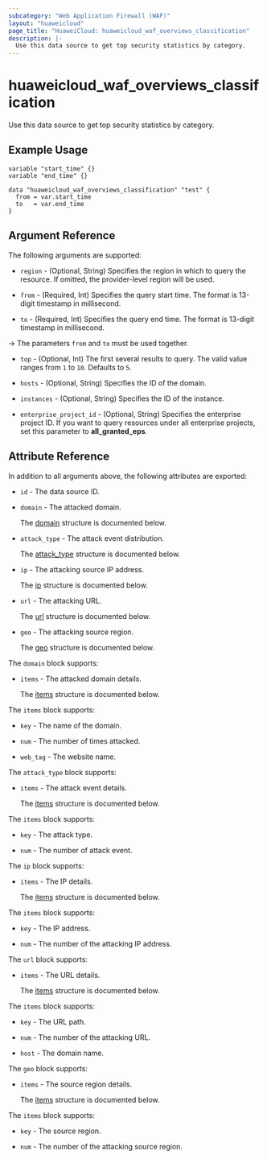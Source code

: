 ```yaml
---
subcategory: "Web Application Firewall (WAF)"
layout: "huaweicloud"
page_title: "HuaweiCloud: huaweicloud_waf_overviews_classification"
description: |-
  Use this data source to get top security statistics by category.
---
```


# huaweicloud_waf_overviews_classification

Use this data source to get top security statistics by category.

## Example Usage

```hcl
variable "start_time" {}
variable "end_time" {}

data "huaweicloud_waf_overviews_classification" "test" {
  from = var.start_time
  to   = var.end_time
}
```

## Argument Reference

The following arguments are supported:

* `region` - (Optional, String) Specifies the region in which to query the resource.
  If omitted, the provider-level region will be used.

* `from` - (Required, Int) Specifies the query start time.
  The format is 13-digit timestamp in millisecond.

* `to` - (Required, Int) Specifies the query end time.
  The format is 13-digit timestamp in millisecond.

-> The parameters `from` and `to` must be used together.

* `top` - (Optional, Int) The first several results to query.
  The valid value ranges from `1` to `10`. Defaults to `5`.

* `hosts` - (Optional, String) Specifies the ID of the domain.

* `instances` - (Optional, String) Specifies the ID of the instance.

* `enterprise_project_id` - (Optional, String) Specifies the enterprise project ID.
  If you want to query resources under all enterprise projects, set this parameter to **all_granted_eps**.

## Attribute Reference

In addition to all arguments above, the following attributes are exported:

* `id` - The data source ID.

* `domain` - The attacked domain.

  The [domain](#domain_struct) structure is documented below.

* `attack_type` - The attack event distribution.

  The [attack_type](#attack_type_struct) structure is documented below.

* `ip` - The attacking source IP address.

  The [ip](#ip_struct) structure is documented below.

* `url` - The attacking URL.

  The [url](#url_struct) structure is documented below.

* `geo` - The attacking source region.

  The [geo](#geo_struct) structure is documented below.

<a name="domain_struct"></a>
The `domain` block supports:

* `items` - The attacked domain details.

  The [items](#domain_items_struct) structure is documented below.

<a name="domain_items_struct"></a>
The `items` block supports:

* `key` - The name of the domain.

* `num` - The number of times attacked.

* `web_tag` - The website name.

<a name="attack_type_struct"></a>
The `attack_type` block supports:

* `items` - The attack event details.

  The [items](#attack_type_items_struct) structure is documented below.

<a name="attack_type_items_struct"></a>
The `items` block supports:

* `key` - The attack type.

* `num` - The number of attack event.

<a name="ip_struct"></a>
The `ip` block supports:

* `items` - The IP details.

  The [items](#ip_items_struct) structure is documented below.

<a name="ip_items_struct"></a>
The `items` block supports:

* `key` - The IP address.

* `num` - The number of the attacking IP address.

<a name="url_struct"></a>
The `url` block supports:

* `items` - The URL details.

  The [items](#url_items_struct) structure is documented below.

<a name="url_items_struct"></a>
The `items` block supports:

* `key` - The URL path.

* `num` - The number of the attacking URL.

* `host` - The domain name.

<a name="geo_struct"></a>
The `geo` block supports:

* `items` - The source region details.

  The [items](#geo_items_struct) structure is documented below.

<a name="geo_items_struct"></a>
The `items` block supports:

* `key` - The source region.

* `num` - The number of the attacking source region.
